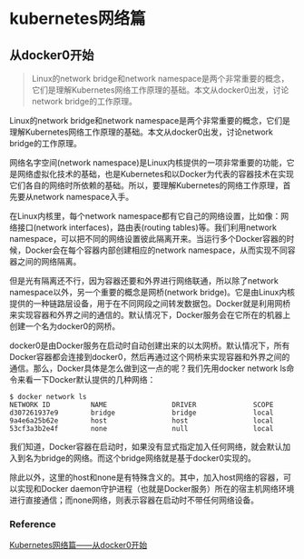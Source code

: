 # kubernetes网络篇

## 从docker0开始
> Linux的network bridge和network namespace是两个非常重要的概念，它们是理解Kubernetes网络工作原理的基础。本文从docker0出发，讨论network bridge的工作原理。

Linux的network bridge和network namespace是两个非常重要的概念，它们是理解Kubernetes网络工作原理的基础。本文从docker0出发，讨论network bridge的工作原理。

网络名字空间(network namespace)是Linux内核提供的一项非常重要的功能，它是网络虚拟化技术的基础，也是Kubernetes和以Docker为代表的容器技术在实现它们各自的网络时所依赖的基础。所以，要理解Kubernetes的网络工作原理，首先要从network namespace入手。

在Linux内核里，每个network namespace都有它自己的网络设置，比如像：网络接口(network interfaces)，路由表(routing tables)等。我们利用network namespace，可以把不同的网络设置彼此隔离开来。当运行多个Docker容器的时候，Docker会在每个容器内部创建相应的network namespace，从而实现不同容器之间的网络隔离。

但是光有隔离还不行，因为容器还要和外界进行网络联通，所以除了network namespace以外，另一个重要的概念是网桥(network bridge)。它是由Linux内核提供的一种链路层设备，用于在不同网段之间转发数据包。Docker就是利用网桥来实现容器和外界之间的通信的。默认情况下，Docker服务会在它所在的机器上创建一个名为docker0的网桥。


docker0是由Docker服务在启动时自动创建出来的以太网桥。默认情况下，所有Docker容器都会连接到docker0，然后再通过这个网桥来实现容器和外界之间的通信。那么，Docker具体是怎么做到这一点的呢？我们先用docker network ls命令来看一下Docker默认提供的几种网络：

```shell
$ docker network ls
NETWORK ID          NAME                DRIVER              SCOPE
d307261937e9        bridge              bridge              local
9a4e6a25b62e        host                host                local
53cf3a3b2e4f        none                null                local
```

我们知道，Docker容器在启动时，如果没有显式指定加入任何网络，就会默认加入到名为bridge的网络。而这个bridge网络就是基于docker0实现的。

除此以外，这里的host和none是有特殊含义的。其中，加入host网络的容器，可以实现和Docker daemon守护进程（也就是Docker服务）所在的宿主机网络环境进行直接通信；而none网络，则表示容器在启动时不带任何网络设备。







### Reference
[Kubernetes网络篇——从docker0开始](https://morningspace.github.io/tech/k8s-net-docker0/)


